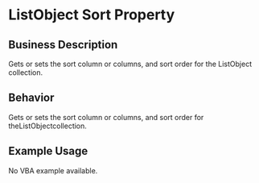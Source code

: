 # ListObject Sort Property

## Business Description
Gets or sets the sort column or columns, and sort order for the ListObject collection.

## Behavior
Gets or sets the sort column or columns, and sort order for theListObjectcollection.

## Example Usage
No VBA example available.